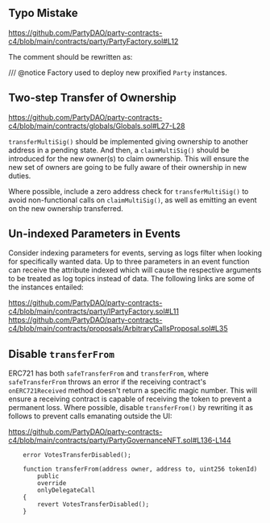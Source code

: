 ## Typo Mistake
https://github.com/PartyDAO/party-contracts-c4/blob/main/contracts/party/PartyFactory.sol#L12

The comment should be rewritten as:

/// @notice Factory used to deploy new proxified `Party` instances. 

## Two-step Transfer of Ownership
https://github.com/PartyDAO/party-contracts-c4/blob/main/contracts/globals/Globals.sol#L27-L28

`transferMultiSig()` should be implemented giving ownership to another address in a pending state. And then, a `claimMultiSig()` should be introduced for the new owner(s) to claim ownership. This will ensure the new set of owners are going to be fully aware of their ownership in new duties. 

Where possible, include a zero address check for `transferMultiSig()` to avoid non-functional calls on `claimMultiSig()`, as well as emitting an event on the new ownership transferred. 

## Un-indexed Parameters in Events
Consider indexing parameters for events, serving as logs filter when looking for specifically wanted data. Up to three parameters in an event function can receive the attribute indexed which will cause the respective arguments to be treated as log topics instead of data. The following links are some of the instances entailed:

https://github.com/PartyDAO/party-contracts-c4/blob/main/contracts/party/IPartyFactory.sol#L11
https://github.com/PartyDAO/party-contracts-c4/blob/main/contracts/proposals/ArbitraryCallsProposal.sol#L35

## Disable `transferFrom`
ERC721 has both `safeTransferFrom` and `transferFrom`, where `safeTransferFrom` throws an error if the receiving contract's `onERC721Received` method doesn't return a specific magic number. This will ensure a receiving contract is capable of receiving the token to prevent a permanent loss. Where possible, disable `transferFrom()` by rewriting it as follows to prevent calls emanating outside the UI: 

https://github.com/PartyDAO/party-contracts-c4/blob/main/contracts/party/PartyGovernanceNFT.sol#L136-L144

```
    error VotesTransferDisabled();

    function transferFrom(address owner, address to, uint256 tokenId)
        public
        override
        onlyDelegateCall
    {
        revert VotesTransferDisabled();
    }
```

